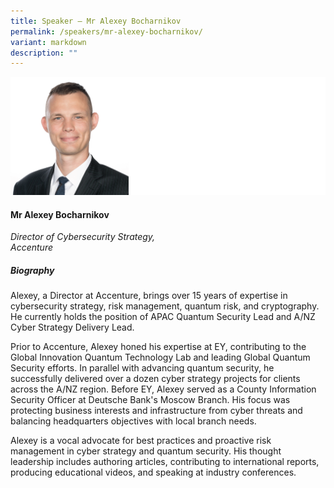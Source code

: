 ```yaml
---
title: Speaker – Mr Alexey Bocharnikov
permalink: /speakers/mr-alexey-bocharnikov/
variant: markdown
description: ""
---
```

![](/images/2024%20speakers/Mr__Alexey_Bocharnikov.png)
#### **Mr Alexey Bocharnikov**

*Director of Cybersecurity Strategy, <br> Accenture*

##### **Biography**
Alexey, a Director at Accenture, brings over 15 years of expertise in cybersecurity strategy, risk management, quantum risk, and cryptography. He currently holds the position of APAC Quantum Security Lead and A/NZ Cyber Strategy Delivery Lead.

Prior to Accenture, Alexey honed his expertise at EY, contributing to the Global Innovation Quantum Technology Lab and leading Global Quantum Security efforts. In parallel with advancing quantum security, he successfully delivered over a dozen cyber strategy projects for clients across the A/NZ region. Before EY, Alexey served as a County Information Security Officer at Deutsche Bank's Moscow Branch. His focus was protecting business interests and infrastructure from cyber threats and balancing headquarters objectives with local branch needs. 

Alexey is a vocal advocate for best practices and proactive risk management in cyber strategy and quantum security. His thought leadership includes authoring articles, contributing to international reports, producing educational videos, and speaking at industry conferences.